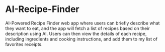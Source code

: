 # AI-Recipe-Finder
AI-Powered Recipe Finder web app where users can briefly describe what they want to eat, and the app will fetch a list of recipes based on their description using AI. Users can then view the details of each recipe, including ingredients and cooking instructions, and add them to my list of favorites receipts.
